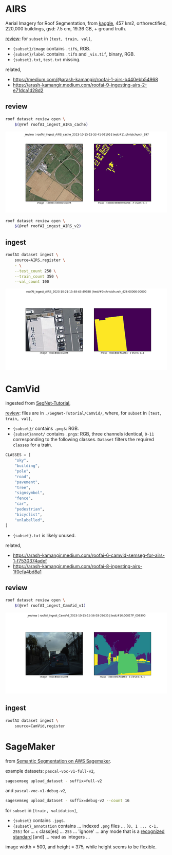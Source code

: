 # AIRS

Aerial Imagery for Roof Segmentation, from [kaggle](https://www.kaggle.com/datasets/atilol/aerialimageryforroofsegmentation), 457 km2, orthorectified, 220,000 buildings, gsd: 7.5 cm, 19.36 GB, + ground truth.

[review](../../notebooks/dataset/custom/AIRS.ipynb): for `subset` in `[test, train, val]`,

- `{subset}/image` contains `.tif`s, RGB.
- `{subset}/label` contains `.tif`s and `_vis.tif`, binary, RGB.
- `{subset}.txt`, `test.txt` missing.

related,

- https://medium.com/@arash-kamangir/roofai-1-airs-b440ebb54968
- https://arash-kamangir.medium.com/roofai-9-ingesting-airs-2-e71dca1d28d2

## review

```bash
roof dataset review open \
    $(@ref roofAI_ingest_AIRS_cache)
```

![image](../../assets/christchurch_397.png)

```bash
roof dataset review open \
    $(@ref roofAI_ingest_AIRS_v2)
```

## ingest

```bash
roofAI dataset ingest \
    source=AIRS,register \
    - \
    --test_count 250 \
    --train_count 350 \
    --val_count 100
```

![image](../../assets/christchurch_424-00000-00000.png)

# CamVid

ingested from [SegNet-Tutorial](https://github.com/alexgkendall/SegNet-Tutorial),

[review](../../notebooks/dataset/review.ipynb): files are in `./SegNet-Tutorial/CamVid/`, where, for `subset` in `[test, train, val]`,

- `{subset}/` contains `.png`s: RGB.
- `{subset}annot/` contains `.png`s: RGB, three channels identical, `0-11` corresponding to the following classes. `Dataset` filters the required `classes` for a train.

```python
CLASSES = [
    "sky",
    "building",
    "pole",
    "road",
    "pavement",
    "tree",
    "signsymbol",
    "fence",
    "car",
    "pedestrian",
    "bicyclist",
    "unlabelled",
]
```

- `{subset}.txt` is likely unused.

related,

- https://arash-kamangir.medium.com/roofai-6-camvid-semseg-for-airs-1-f7530374adef
- https://arash-kamangir.medium.com/roofai-8-ingesting-airs-1f0efa4bd8a1

## review

```bash
roof dataset review open \
    $(@ref roofAI_ingest_CamVid_v1)
```

![image](../../assets/0001TP_009390.png)

## ingest

```bash
roofAI dataset ingest \
    source=CamVid,register
```

# SageMaker

from [Semantic Segmentation on AWS Sagemaker](https://github.com/aws/amazon-sagemaker-examples/blob/main/introduction_to_amazon_algorithms/semantic_segmentation_pascalvoc/semantic_segmentation_pascalvoc.ipynb).

example datasets: `pascal-voc-v1-full-v2`,

```bash
sagesemseg upload_dataset - suffix=full-v2
```

and `pascal-voc-v1-debug-v2`,

```bash
sagesemseg upload_dataset - suffix=debug-v2 --count 16
```

for `subset` in `[train, validation]`,

- `{subset}` contains `.jpg`s.
- `{subset}_annotation` contains ... indexed `.png` files ... `[0, 1 ... c-1, 255]` for ... `c` class[es] ... `255` ... 'ignore' ... any mode that is a [recognized standard](https://pillow.readthedocs.io/en/3.0.x/handbook/concepts.html#concept-modes) [and] ... read as integers ...

image width = 500, and height = 375, while height seems to be flexible.
